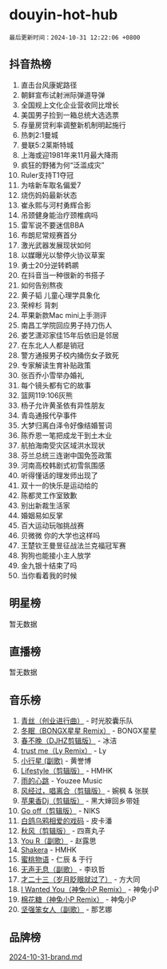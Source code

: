 # douyin-hot-hub

`最后更新时间：2024-10-31 12:22:06 +0800`

## 抖音热榜

1. 直击台风康妮路径
1. 朝鲜宣布试射洲际弹道导弹
1. 全国规上文化企业营收同比增长
1. 美国男子捡到一箱总统大选选票
1. 存量房贷利率调整新机制明起施行
1. 热刺2:1曼城
1. 曼联5:2莱斯特城
1. 上海或迎1981年来11月最大降雨
1. 疯狂的野猪为何“泛滥成灾”
1. Ruler支持T1夺冠
1. 为啥新车取名偏爱7
1. 烧伤妈妈最新状态
1. 崔永熙与河村勇辉合影
1. 吊颈健身能治疗颈椎病吗
1. 雷军说不要迷信BBA
1. 布朗尼常规赛首分
1. 激光武器发展现状如何
1. 以媒曝光以黎停火协议草案
1. 勇士20分逆转鹈鹕
1. 在抖音当一种很新的书搭子
1. 如何告别熬夜
1. 黄子韬 儿童心理学具象化
1. 荣梓杉 背刺
1. 苹果新款Mac mini上手测评
1. 南昌工学院回应男子持刀伤人
1. 娄艺潇邓家佳15年后依旧是邻居
1. 在东北人人都是销冠
1. 警方通报男子校内捅伤女子致死
1. 专家解读生育补贴政策
1. 张百乔小雪举办婚礼
1. 每个镜头都有它的故事
1. 篮网119:106灰熊
1. 杨子允许黄圣依有异性朋友
1. 青岛通报代孕事件
1. 大梦归离白泽令好像结婚誓词
1. 陈乔恩一笔把成龙干到土木业
1. 航拍海南受灾区域洪水现状
1. 芬兰总统三连谢中国免签政策
1. 河南高校韩剧式初雪氛围感
1. 听得懂话的理发师出现了
1. 双十一的快乐是运动给的
1. 陈都灵工作室致歉
1. 别出新裁生活家
1. 婚姻易如反掌
1. 百大运动玩咖挑战赛
1. 贝微微 你的大学也这样吗
1. 王楚钦王曼昱征战法兰克福冠军赛
1. 狗狗也能接小主人放学
1. 金九银十结束了吗
1. 当你看着我的时候

## 明星榜

暂无数据

## 直播榜

暂无数据

## 音乐榜

1. [青丝（创业进行曲）](https://sf5-hl-cdn-tos.douyinstatic.com/obj/tos-cn-ve-2774/ooYARJB5iBRNhCOkDsS3BAKW91CIMoQfwzwKLi) - 时光胶囊乐队
1. [冬眠（BONGX星星 Remix）](https://sf3-cdn-tos.douyinstatic.com/obj/tos-cn-ve-2774/oMCfFFoE3LwQ7agAgOIG4ieExqkeAsxNBEkLdz) - BONGX星星
1. [春不晚（DJHZ剪辑版）](https://sf3-cdn-tos.douyinstatic.com/obj/tos-cn-ve-2774/osEZa7YZ6wNo9QDABgfGFaCQKRQTNafsBJDnKt) - 冰洁
1. [trust me（Ly Remix）](https://sf5-hl-cdn-tos.douyinstatic.com/obj/tos-cn-ve-2774/oUo1M8fz5AfmMSExABQQKFE0eCMWgsiccfqrMA) - Ly
1. [小行星 (副歌)](https://sf3-cdn-tos.douyinstatic.com/obj/tos-cn-ve-2774/oArWEvgkJwVsB0KMIw6iBsAoHAciIjJqzWeTQr) - 黄誉博
1. [Lifestyle（剪辑版）](https://sf5-hl-cdn-tos.douyinstatic.com/obj/tos-cn-ve-2774/owfqGgjwG3V5lCLaAIezFMeg3LtuKNBaZKgzPV) - HMHK
1. [雨的心跳](https://sf5-hl-cdn-tos.douyinstatic.com/obj/tos-cn-ve-2774/o0vI5NZuiJgxWIQQFhXO0RTrsiIAsBSiMIECz) - Youzee Music
1. [风经过，唱离合（剪辑版）](https://sf5-hl-cdn-tos.douyinstatic.com/obj/tos-cn-ve-2774/okllg5DG2MmUF3aiiDfBZx6ZLvfwOTtbCEAHyI) - 婉枫 & 张朕
1. [苹果香Dj（剪辑版）](https://sf5-hl-cdn-tos.douyinstatic.com/obj/tos-cn-ve-2774/oEeIEQbYGAOspCTRAIeYF4Ok8LgZ8NBaRe4ztR) - 黑大婶回乡带娃
1. [Go off（剪辑版）](https://sf5-hl-cdn-tos.douyinstatic.com/obj/tos-cn-ve-2774/oYLJZTCGnIQBt2BsMBCFksOEMnDQesCr2gfZ7N) - NIKS
1. [白鸽乌鸦相爱的戏码](https://sf3-cdn-tos.douyinstatic.com/obj/tos-cn-ve-2774/oMVVEf6eDAOmFtNtCsEqKpIorBDM8Nkg6TZRqC) - 皮卡潘
1. [秋风（剪辑版）](https://sf5-hl-cdn-tos.douyinstatic.com/obj/tos-cn-ve-2774/ocGaU84LfAfzMd2wbXdQFpCGhBiXg82JNMRRie) - 四熹丸子
1. [You R（副歌）](https://sf3-cdn-tos.douyinstatic.com/obj/tos-cn-ve-2774/oc0MZn9aEfLkCFLIxKQQcgBjS9mBBuDttYPfZ1) - 赵露思
1. [Shakera](https://sf3-cdn-tos.douyinstatic.com/obj/tos-cn-ve-2774/ocKtEBgQ8FiQCBDf3nj9Z9gEGEQ4fAZDYEocLY) - HMHK
1. [蜜桃物语](https://sf3-cdn-tos.douyinstatic.com/obj/tos-cn-ve-2774/oIhOSCZtIACtYU4XQkngiW9kCBfVD1Fz9IYeqL) - 仁辰 & 于行
1. [无声无息（副歌）](https://sf3-cdn-tos.douyinstatic.com/obj/tos-cn-ve-2774/osmzBBdYMBoz2NHW7AYiZEErnITswCiYzuA3Nf) - 李玖哲
1. [才二十三（岁月眨眼就过了）](https://sf5-hl-cdn-tos.douyinstatic.com/obj/tos-cn-ve-2774/oYAvkTrUXEBMWYUbL3nl8i01MJ5skiIZASC2H) - 方大同
1. [I Wanted You（神兔小P Remix）](https://sf5-hl-cdn-tos.douyinstatic.com/obj/tos-cn-ve-2774/o4CAubmDQdZeEkstFnCvKIMDag8D2BSBOjfNuh) - 神兔小P
1. [棉花糖（神兔小P Remix）](https://sf5-hl-cdn-tos.douyinstatic.com/obj/tos-cn-ve-2774/o0pEDf1GaEfEYJ1FbgOAFCITQ1zeFD3kgBWGcG) - 神兔小P
1. [坚强笨女人（副歌）](https://sf5-hl-cdn-tos.douyinstatic.com/obj/tos-cn-ve-2774/ospNInQiZvGWyBVg5zkNsAMct5uJIg1CrZiPL) - 那艺娜

## 品牌榜

[2024-10-31-brand.md](2024-10-31-brand.md)
